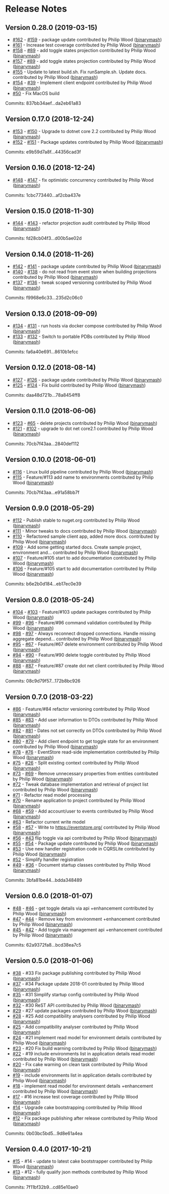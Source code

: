 # Release Notes

## Version 0.28.0 (2019-03-15)

 - [#162](https://github.com/binarymash/evelyn/pull/162)  - [#159](https://github.com/binarymash/evelyn/issues/159) - package update contributed by Philip Wood ([binarymash](https://github.com/binarymash))
 - [#161](https://github.com/binarymash/evelyn/pull/161) - Increase test coverage contributed by Philip Wood ([binarymash](https://github.com/binarymash))
 - [#158](https://github.com/binarymash/evelyn/pull/158) - [#89](https://github.com/binarymash/evelyn/issues/89) - add toggle states projection contributed by Philip Wood ([binarymash](https://github.com/binarymash))
 - [#157](https://github.com/binarymash/evelyn/pull/157) - [#89](https://github.com/binarymash/evelyn/issues/89) - add toggle states projection contributed by Philip Wood ([binarymash](https://github.com/binarymash))
 - [#155](https://github.com/binarymash/evelyn/pull/155) - Update to latest build.sh. Fix runSample.sh. Update docs. contributed by Philip Wood ([binarymash](https://github.com/binarymash))
 - [#154](https://github.com/binarymash/evelyn/pull/154)  - [#39](https://github.com/binarymash/evelyn/issues/39) - Implement client endpoint contributed by Philip Wood ([binarymash](https://github.com/binarymash))
 - [#50](https://github.com/binarymash/evelyn/issues/50) - Fix MacOS build


Commits: 837bb34aef...da2eb61a83

## Version 0.17.0 (2018-12-24)

 - [#153](https://github.com/binarymash/evelyn/pull/153) - [#150](https://github.com/binarymash/evelyn/issues/150) - Upgrade to dotnet core 2.2 contributed by Philip Wood ([binarymash](https://github.com/binarymash))
 - [#152](https://github.com/binarymash/evelyn/pull/152) - [#151](https://github.com/binarymash/evelyn/issues/151) - Package updates contributed by Philip Wood ([binarymash](https://github.com/binarymash))

Commits: e9b59d7a8f...44356cad3f


## Version 0.16.0 (2018-12-24)

 - [#148](https://github.com/binarymash/evelyn/pull/148) - [#147](https://github.com/binarymash/evelyn/issues/147) - fix optimistic concurrency contributed by Philip Wood ([binarymash](https://github.com/binarymash))

Commits: 1cbc773440...af2cba437e


## Version 0.15.0 (2018-11-30)


 - [#144](https://github.com/binarymash/evelyn/pull/144) - [#143](https://github.com/binarymash/evelyn/issues/143) - refactor projection audit contributed by Philip Wood ([binarymash](https://github.com/binarymash))

Commits: fd28cb04f3...d00b5ae02d


## Version 0.14.0 (2018-11-26)

 - [#142](https://github.com/binarymash/evelyn/pull/142) - [#141](https://github.com/binarymash/evelyn/issues/141) - package update contributed by Philip Wood ([binarymash](https://github.com/binarymash))
 - [#140](https://github.com/binarymash/evelyn/pull/140) - [#138](https://github.com/binarymash/evelyn/issues/138) - do not read from event store when building projections contributed by Philip Wood ([binarymash](https://github.com/binarymash))
 - [#137](https://github.com/binarymash/evelyn/pull/137) - [#136](https://github.com/binarymash/evelyn/issues/136) - tweak scoped versioning contributed by Philip Wood ([binarymash](https://github.com/binarymash))

Commits: f9968e6c33...235d2c06c0


## Version 0.13.0 (2018-09-09)

 - [#134](https://github.com/binarymash/evelyn/pull/134) - [#131](https://github.com/binarymash/evelyn/issues/131) - run hosts via docker compose contributed by Philip Wood ([binarymash](https://github.com/binarymash))
 - [#133](https://github.com/binarymash/evelyn/pull/133) - [#132](https://github.com/binarymash/evelyn/issues/132) - Switch to portable PDBs contributed by Philip Wood ([binarymash](https://github.com/binarymash))

Commits: fa6a40e691...8610b1efcc

## Version 0.12.0 (2018-08-14)

 - [#127](https://github.com/binarymash/evelyn/pull/127) - [#126](https://github.com/binarymash/evelyn/issues/126) - package update contributed by Philip Wood ([binarymash](https://github.com/binarymash))
 - [#125](https://github.com/binarymash/evelyn/pull/125) - [#124](https://github.com/binarymash/evelyn/issues/124) - Fix build contributed by Philip Wood ([binarymash](https://github.com/binarymash))

Commits: daa48d721b...78a8454ff8


## Version 0.11.0 (2018-06-06)

 - [#123](https://github.com/binarymash/evelyn/pull/123) - [#65](https://github.com/binarymash/evelyn/issues/65) - delete projects contributed by Philip Wood ([binarymash](https://github.com/binarymash))
 - [#121](https://github.com/binarymash/evelyn/pull/121) - [#102](https://github.com/binarymash/evelyn/issues/102) - upgrade to dot net core2.1 contributed by Philip Wood ([binarymash](https://github.com/binarymash))

Commits: 70cb7f43aa...2840def112


## Version 0.10.0 (2018-06-01)

 - [#116](https://github.com/binarymash/evelyn/issues/116) - Linux build pipeline contributed by Philip Wood ([binarymash](https://github.com/binarymash))
 - [#115](https://github.com/binarymash/evelyn/pull/115) - Feature/#113 add name to environments contributed by Philip Wood ([binarymash](https://github.com/binarymash))

Commits: 70cb7f43aa...e91a58bb7f

## Version 0.9.0 (2018-05-29)

 - [#112](https://github.com/binarymash/evelyn/pull/112) - Publish stable to nuget.org contributed by Philip Wood ([binarymash](https://github.com/binarymash))
 - [#111](https://github.com/binarymash/evelyn/pull/111) - Minor tweaks to docs contributed by Philip Wood ([binarymash](https://github.com/binarymash))
 - [#110](https://github.com/binarymash/evelyn/pull/110) - Refactored sample client app, added more docs. contributed by Philip Wood ([binarymash](https://github.com/binarymash))
 - [#109](https://github.com/binarymash/evelyn/pull/109) - Add some getting started docs. Create sample project, environment and… contributed by Philip Wood ([binarymash](https://github.com/binarymash))
 - [#107](https://github.com/binarymash/evelyn/pull/107) - Feature/#105 start to add documentation contributed by Philip Wood ([binarymash](https://github.com/binarymash))
 - [#106](https://github.com/binarymash/evelyn/pull/106) - Feature/#105 start to add documentation contributed by Philip Wood ([binarymash](https://github.com/binarymash))


Commits: b6e2b0d184...eb17ec0e39

## Version 0.8.0 (2018-05-24)

 - [#104](https://github.com/binarymash/evelyn/pull/104) - [#103](https://github.com/binarymash/evelyn/issues/103) - Feature/#103 update packages contributed by Philip Wood ([binarymash](https://github.com/binarymash))
 - [#99](https://github.com/binarymash/evelyn/pull/99) - [#96](https://github.com/binarymash/evelyn/issues/96) - Feature/#96 command validation contributed by Philip Wood ([binarymash](https://github.com/binarymash))
 - [#98](https://github.com/binarymash/evelyn/pull/98) - [#97](https://github.com/binarymash/evelyn/issues/97) - Always reconnect dropped connections. Handle missing aggregate depend… contributed by Philip Wood ([binarymash](https://github.com/binarymash))
 - [#95](https://github.com/binarymash/evelyn/pull/95) - [#67](https://github.com/binarymash/evelyn/issues/67) - Feature/#67 delete environment contributed by Philip Wood ([binarymash](https://github.com/binarymash))
 - [#94](https://github.com/binarymash/evelyn/pull/94) - [#90](https://github.com/binarymash/evelyn/issues/90) - Feature/#90 delete toggle contributed by Philip Wood ([binarymash](https://github.com/binarymash))
 - [#88](https://github.com/binarymash/evelyn/pull/88) - [#87](https://github.com/binarymash/evelyn/issues/87) - Feature/#87 create dot net client contributed by Philip Wood ([binarymash](https://github.com/binarymash))

Commits: 08c9d79f57...172b8bc926

## Version 0.7.0 (2018-03-22)


 - [#86](https://github.com/binarymash/evelyn/pull/86) - Feature/#84 refactor versioning contributed by Philip Wood ([binarymash](https://github.com/binarymash))
 - [#85](https://github.com/binarymash/evelyn/pull/85) - [#83](https://github.com/binarymash/evelyn/issues/83) - Add user information to DTOs contributed by Philip Wood ([binarymash](https://github.com/binarymash))
 - [#82](https://github.com/binarymash/evelyn/pull/82) - [#81](https://github.com/binarymash/evelyn/issues/81) - Dates not set correctly on DTOs contributed by Philip Wood ([binarymash](https://github.com/binarymash))
 - [#80](https://github.com/binarymash/evelyn/pull/80) - [#79](https://github.com/binarymash/evelyn/issues/79) - Add client endpoint to get toggle state for an environment contributed by Philip Wood ([binarymash](https://github.com/binarymash))
 - [#78](https://github.com/binarymash/evelyn/pull/78) - [#76](https://github.com/binarymash/evelyn/issues/76) - EventStore read-side implementation contributed by Philip Wood ([binarymash](https://github.com/binarymash))
 - [#75](https://github.com/binarymash/evelyn/pull/75) - [#26](https://github.com/binarymash/evelyn/issues/26) - Split existing context contributed by Philip Wood ([binarymash](https://github.com/binarymash))
 - [#73](https://github.com/binarymash/evelyn/pull/73) - [#69](https://github.com/binarymash/evelyn/issues/69) - Remove unnecessary properties from entities contributed by Philip Wood ([binarymash](https://github.com/binarymash))
 - [#72](https://github.com/binarymash/evelyn/pull/72) - Tweak database implementation and retrieval of project list contributed by Philip Wood ([binarymash](https://github.com/binarymash))
 - [#71](https://github.com/binarymash/evelyn/issues/71) - Refactor read model processing
 - [#70](https://github.com/binarymash/evelyn/pull/70) - Rename application to project contributed by Philip Wood ([binarymash](https://github.com/binarymash))
 - [#68](https://github.com/binarymash/evelyn/pull/68)  - [#59](https://github.com/binarymash/evelyn/issues/59) - Add account/user to events contributed by Philip Wood ([binarymash](https://github.com/binarymash))
 - [#63](https://github.com/binarymash/evelyn/issues/63) - Refactor current write model
 - [#58](https://github.com/binarymash/evelyn/pull/58) - [#57](https://github.com/binarymash/evelyn/issues/57) - Write to https://eventstore.org/ contributed by Philip Wood ([binarymash](https://github.com/binarymash))
 - [#56](https://github.com/binarymash/evelyn/pull/56) - [#43](https://github.com/binarymash/evelyn/issues/43) flip toggle via api contributed by Philip Wood ([binarymash](https://github.com/binarymash))
 - [#55](https://github.com/binarymash/evelyn/pull/55) - [#54](https://github.com/binarymash/evelyn/issues/54) - Package update contributed by Philip Wood ([binarymash](https://github.com/binarymash))
 - [#53](https://github.com/binarymash/evelyn/pull/53) - Use new handler registration code in CQRSLite contributed by Philip Wood ([binarymash](https://github.com/binarymash))
 - [#52](https://github.com/binarymash/evelyn/issues/52) - Simplify handler registration
 - [#49](https://github.com/binarymash/evelyn/pull/49) - [#36](https://github.com/binarymash/evelyn/issues/36) - Document startup classes contributed by Philip Wood ([binarymash](https://github.com/binarymash))

Commits: 3bfa81be44...bdda348489

## Version 0.6.0 (2018-01-07)

 - [#48](https://github.com/binarymash/evelyn/pull/48) - [#46](https://github.com/binarymash/evelyn/issues/46) - get toggle details via api +enhancement contributed by Philip Wood ([binarymash](https://github.com/binarymash))
 - [#47](https://github.com/binarymash/evelyn/pull/47) - [#44](https://github.com/binarymash/evelyn/issues/44) - Remove key from environment +enhancement contributed by Philip Wood ([binarymash](https://github.com/binarymash))
 - [#45](https://github.com/binarymash/evelyn/pull/45) - [#42](https://github.com/binarymash/evelyn/issues/42) - Add toggle via management api +enhancement contributed by Philip Wood ([binarymash](https://github.com/binarymash))

Commits: 62a9372fa8...bcd38ea7c5

## Version 0.5.0 (2018-01-06)

 - [#38](https://github.com/binarymash/evelyn/pull/38) - #33 Fix package publishing contributed by Philip Wood ([binarymash](https://github.com/binarymash))
 - [#37](https://github.com/binarymash/evelyn/pull/37) - #34 Package update 2018-01 contributed by Philip Wood ([binarymash](https://github.com/binarymash))
 - [#35](https://github.com/binarymash/evelyn/pull/35) - #31 Simplify startup config contributed by Philip Wood ([binarymash](https://github.com/binarymash))
 - [#32](https://github.com/binarymash/evelyn/pull/32) - #30 ReST API contributed by Philip Wood ([binarymash](https://github.com/binarymash))
 - [#29](https://github.com/binarymash/evelyn/pull/29) - #27 update packages contributed by Philip Wood ([binarymash](https://github.com/binarymash))
 - [#28](https://github.com/binarymash/evelyn/pull/28) - #25 Add compatibility analysers contributed by Philip Wood ([binarymash](https://github.com/binarymash))
 - [#25](https://github.com/binarymash/evelyn/issues/25) - Add compatibility analyser contributed by Philip Wood ([binarymash](https://github.com/binarymash))
 - [#24](https://github.com/binarymash/evelyn/pull/24) - #21 implement read model for environment details contributed by Philip Wood ([binarymash](https://github.com/binarymash))
 - [#23](https://github.com/binarymash/evelyn/pull/23) - #20 Fix build warning contributed by Philip Wood ([binarymash](https://github.com/binarymash))
 - [#22](https://github.com/binarymash/evelyn/pull/22) - #19 include environments list in application details read model contributed by Philip Wood ([binarymash](https://github.com/binarymash))
 - [#20](https://github.com/binarymash/evelyn/issues/20) - Fix cake warning on clean task contributed by Philip Wood ([binarymash](https://github.com/binarymash))
 - [#19](https://github.com/binarymash/evelyn/issues/19) - include environments list in application details contributed by Philip Wood ([binarymash](https://github.com/binarymash))
 - [#18](https://github.com/binarymash/evelyn/issues/18) - implement read model for environment details +enhancement contributed by Philip Wood ([binarymash](https://github.com/binarymash))
 - [#17](https://github.com/binarymash/evelyn/pull/17) - #16 increase test coverage contributed by Philip Wood ([binarymash](https://github.com/binarymash))
 - [#14](https://github.com/binarymash/evelyn/issues/14) - Upgrade cake bootstrapping contributed by Philip Wood ([binarymash](https://github.com/binarymash))
 - [#12](https://github.com/binarymash/evelyn/issues/12) - Fix package publishing after release contributed by Philip Wood ([binarymash](https://github.com/binarymash))

Commits: 0b03bc5bd5...9d8e61a4ea


## Version 0.4.0 (2017-10-21)

 - [#15](https://github.com/binarymash/evelyn/pull/15) - #14 - update to latest cake bootstrapper contributed by Philip Wood ([binarymash](https://github.com/binarymash))
 - [#13](https://github.com/binarymash/evelyn/pull/13) - #12 - fully qualify json methods contributed by Philip Wood ([binarymash](https://github.com/binarymash))

Commits: 7f11bf32b9...cd85e10ae0

